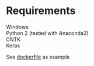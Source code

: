 # Requirements
Windows  
Python 2 (tested with Anaconda2)  
CNTK  
Keras  

See [dockerfile](https://git.chemsorly.com/Docker/Keras-CNTK-Windows) as example